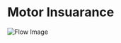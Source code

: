 # Motor Insuarance

![Flow Image](https://github.com/ONDC-Official/ONDC-FIS-Specifications/raw/branchName/api/components/docs/images/motor_insurance.png)
